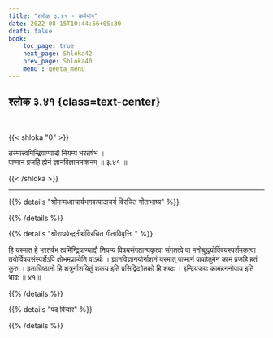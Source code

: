 ```yaml
---
title: "श्लोक ३.४१ - कर्मयोग"
date: 2022-08-15T10:44:56+05:30
draft: false
book:
    toc_page: true
    next_page: Shloka42
    prev_page: Shloka40
    menu : geeta_menu
---
```




## श्लोक ३.४१ {class=text-center}

<br/>

{{< shloka  "0"  >}}

तस्मात्त्वमिन्द्रियाण्यादौ नियम्य भरतर्षभ ।   
पाप्मानं प्रजहि ह्येनं ज्ञानविज्ञाननाशनम् ॥ ३.४१ ॥ 

{{< /shloka >}}

---


{{% details "श्रीमन्मध्वाचार्यभगवत्पादाचर्य विरचित  गीताभाष्य" %}}



{{% /details %}}



{{% details "श्रीराघवेन्द्रतीर्थविरचित गीताविवृत्तिः " %}}

हि यस्मात्‌ हे भरतर्षभ त्वमिन्द्रियाण्यादौ नियम्य विषयसंगतान्यकृत्वा
संगतत्वे वा मनोबुद्ध्योर्विषयस्पर्शमकृत्वा तयोर्विषयसंस्पर्शेऽपि 
क्षोभमप्राप्येति वाऽर्थः । ज्ञानविज्ञानयोर्नाशनं यस्मात्‌ पाप्मानं 
पापहेतुमेनं कामं प्रजहि हतं कुरु । हृताधिष्ठानो हि शत्रुर्नाशयितुं 
शकय इति प्रसिद्विद्योतको हि शब्दः ।
इन्द्रियजयः कामहननोपाय इति भावः ॥ ४१॥

{{% /details %}}



{{% details "पद विचार" %}}


{{% /details %}}
